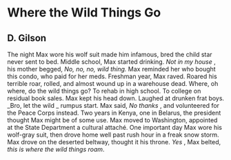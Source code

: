 # Where the Wild Things Go
## D. Gilson
The night Max wore his wolf suit
made him infamous, bred the child star
never sent to bed. Middle school,
Max started drinking. _Not in my house_ ,
his mother begged, _No, no, no, wild thing._
Max reminded her who bought
this condo, who paid for her meds.
Freshman year, Max raved. Roared
his terrible roar, rolled, and almost
wound up in a warehouse dead.
Where, oh where, do the wild things
go? To rehab in high school.
To college on residual book sales.
Max kept his head down. Laughed
at drunken frat boys. _Bro, let the wild
_
rumpus start. Max said, _No thanks_ ,
and volunteered for the Peace Corps
instead. Two years in Kenya, one
in Belarus, the president thought
Max might be of some use. Max
moved to Washington, appointed
at the State Department a cultural
attaché. One important day Max wore
his wolf-gray suit, then drove home
well past rush hour in a freak snow storm.
Max drove on the deserted beltway,
thought it his throne. _Yes_ , Max belted,
 _this is where the wild things roam_.
